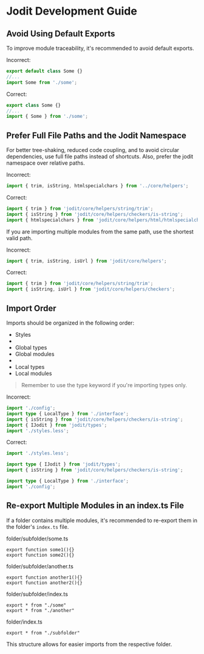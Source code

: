 # Jodit Development Guide

## Avoid Using Default Exports

To improve module traceability, it's recommended to avoid default exports.

Incorrect:

```typescript
export default class Some {}
//...
import Some from './some';
```

Correct:

```typescript
export class Some {}
//...
import { Some } from './some';
```

## Prefer Full File Paths and the Jodit Namespace

For better tree-shaking, reduced code coupling, and to avoid circular dependencies,
use full file paths instead of shortcuts.
Also, prefer the jodit namespace over relative paths.

Incorrect:

```typescript
import { trim, isString, htmlspecialchars } from '../core/helpers';
```

Correct:

```typescript
import { trim } from 'jodit/core/helpers/string/trim';
import { isString } from 'jodit/core/helpers/checkers/is-string';
import { htmlspecialchars } from 'jodit/core/helpers/html/htmlspecialchars';
```

If you are importing multiple modules from the same path, use the shortest valid path.

Incorrect:

```typescript
import { trim, isString, isUrl } from 'jodit/core/helpers';
```

Correct:

```typescript
import { trim } from 'jodit/core/helpers/string/trim';
import { isString, isUrl } from 'jodit/core/helpers/checkers';
```

## Import Order

Imports should be organized in the following order:

-   Styles
-
-   Global types
-   Global modules
-
-   Local types
-   Local modules

> Remember to use the type keyword if you're importing types only.

Incorrect:

```typescript
import './config';
import type { LocalType } from './interface';
import { isString } from 'jodit/core/helpers/checkers/is-string';
import { IJodit } from 'jodit/types';
import './styles.less';
```

Correct:

```typescript
import './styles.less';

import type { IJodit } from 'jodit/types';
import { isString } from 'jodit/core/helpers/checkers/is-string';

import type { LocalType } from './interface';
import './config';
```

## Re-export Multiple Modules in an index.ts File

If a folder contains multiple modules, it's recommended to re-export them in the folder's `index.ts` file.

folder/subfolder/some.ts

```
export function some1(){}
export function some2(){}
```

folder/subfolder/another.ts

```
export function another1(){}
export function another2(){}
```

folder/subfolder/index.ts

```
export * from "./some"
export * from "./another"
```

folder/index.ts

```
export * from "./subfolder"
```

This structure allows for easier imports from the respective folder.
